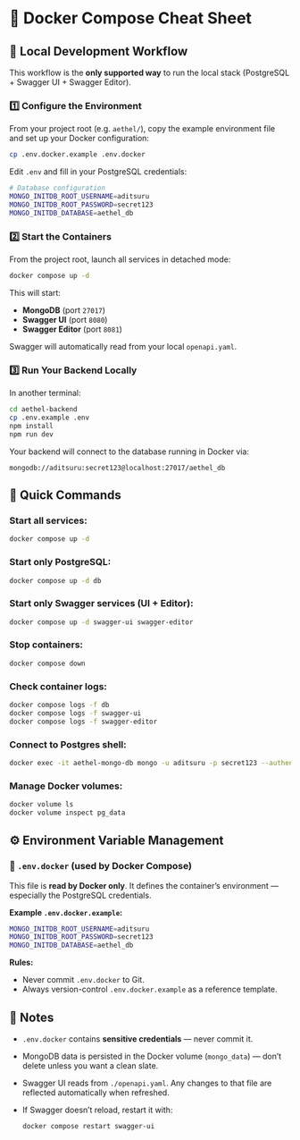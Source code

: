 # 🧩 Docker Compose Cheat Sheet

## 🚀 Local Development Workflow

This workflow is the **only supported way** to run the local stack (PostgreSQL + Swagger UI + Swagger Editor).

### 1️⃣ Configure the Environment

From your project root (e.g. `aethel/`), copy the example environment file and set up your Docker configuration:

```bash
cp .env.docker.example .env.docker
```

Edit `.env` and fill in your PostgreSQL credentials:

```bash
# Database configuration
MONGO_INITDB_ROOT_USERNAME=aditsuru
MONGO_INITDB_ROOT_PASSWORD=secret123
MONGO_INITDB_DATABASE=aethel_db
```

### 2️⃣ Start the Containers

From the project root, launch all services in detached mode:

```bash
docker compose up -d
```

This will start:

- **MongoDB** (port `27017`)
- **Swagger UI** (port `8080`)
- **Swagger Editor** (port `8081`)

Swagger will automatically read from your local `openapi.yaml`.

### 3️⃣ Run Your Backend Locally

In another terminal:

```bash
cd aethel-backend
cp .env.example .env
npm install
npm run dev
```

Your backend will connect to the database running in Docker via:

```
mongodb://aditsuru:secret123@localhost:27017/aethel_db
```

## 🧰 Quick Commands

### Start all services:

```bash
docker compose up -d
```

### Start only PostgreSQL:

```bash
docker compose up -d db
```

### Start only Swagger services (UI + Editor):

```bash
docker compose up -d swagger-ui swagger-editor
```

### Stop containers:

```bash
docker compose down
```

### Check container logs:

```bash
docker compose logs -f db
docker compose logs -f swagger-ui
docker compose logs -f swagger-editor
```

### Connect to Postgres shell:

```bash
docker exec -it aethel-mongo-db mongo -u aditsuru -p secret123 --authenticationDatabase admin
```

### Manage Docker volumes:

```bash
docker volume ls
docker volume inspect pg_data
```

## ⚙️ Environment Variable Management

### 🐳 `.env.docker` (used by Docker Compose)

This file is **read by Docker only**. It defines the container’s environment — especially the PostgreSQL credentials.

**Example `.env.docker.example`:**

```bash
MONGO_INITDB_ROOT_USERNAME=aditsuru
MONGO_INITDB_ROOT_PASSWORD=secret123
MONGO_INITDB_DATABASE=aethel_db
```

**Rules:**

- Never commit `.env.docker` to Git.
- Always version-control `.env.docker.example` as a reference template.

## 📝 Notes

- `.env.docker` contains **sensitive credentials** — never commit it.
- MongoDB data is persisted in the Docker volume (`mongo_data`) — don’t delete unless you want a clean slate.
- Swagger UI reads from `./openapi.yaml`. Any changes to that file are reflected automatically when refreshed.
- If Swagger doesn’t reload, restart it with:

  ```bash
  docker compose restart swagger-ui
  ```
